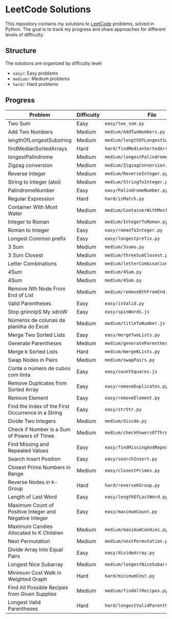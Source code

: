 # LeetCode Solutions

This repository contains my solutions to [LeetCode](https://leetcode.com/) problems, solved in Python. The goal is to track my progress and share approaches for different levels of difficulty.

## Structure

The solutions are organized by difficulty level:

- `easy/`: Easy problems
- `medium/`: Medium problems
- `hard/`: Hard problems

## Progress

| Problem                                                | Difficulty | File                                   |
| ------------------------------------------------------ | ---------- | -------------------------------------- |
| Two Sum                                                | Easy       | `easy/two_sum.py`                      |
| Add Two Numbers                                        | Medium     | `medium/AddTwoNumbers.py`              |
| lengthOfLongestSubstring                               | Medium     | `medium/lengthOfLongestSubstring.py`   |
| findMedianSortedArrays                                 | Hard       | `hard/findMedianSortedArrays.py`       |
| longestPalindrome                                      | Medium     | `medium/longestPalindrome.py`          |
| Zigzag conversion                                      | Medium     | `medium/ZigzagConversion.py`           |
| Reverse Integer                                        | Medium     | `medium/ReverseInteger.py  `           |
| String to Integer (atoi)                               | Medium     | `medium/StringToInteger.py  `          |
| PalindromeNumber                                       | Easy       | `easy/PalindromeNumber.py  `           |
| Regular Expression                                     | Hard       | `hard/isMatch.py  `                    |
| Container With Most Water                              | Medium     | `medium/ContainerWithMostWater.py  `   |
| Integer to Roman                                       | Medium     | `medium/IntegerToRoman.py  `           |
| Roman to Integer                                       | Easy       | `easy/romanToInteger.py  `             |
| Longest Common prefix                                  | Easy       | `easy/longestprefix.py  `              |
| 3 Sum                                                  | Medium     | `medium/3sumu.py  `                    |
| 3 Sum Closest                                          | Medium     | `medium/threeSumClosest.py  `          |
| Letter Combinations                                    | Medium     | `medium/letterCombinations.py  `       |
| 4Sum                                                   | Medium     | `medium/4Sum.py  `                     |
| 4Sum                                                   | Medium     | `medium/4Sum.py  `                     |
| Remove Nth Node From End of List                       | Medium     | `medium/removeNthFromEnd.py  `         |
| Valid Parentheses                                      | Easy       | `easy/isValid.py  `                    |
| Stop gninnipS My sdroW                                 | Easy       | `easy/spinWords.js  `                  |
| Números de colunas da planilha do Excel                | Medium     | `medium/titleToNumber.js`              |
| Merge Two Sorted Lists                                 | Easy       | `easy/mergeTwoLists.py`                |
| Generate Parentheses                                   | Medium     | `medium/generateParenthesis.py`        |
| Merge k Sorted Lists                                   | Hard       | `medium/mergeKLists.py`                |
| Swap Nodes in Pairs                                    | Medium     | `medium/swapPairs.py`                  |
| Conte o número de cubos com tinta                      | Easy       | `easy/countSquares.js`                 |
| Remove Duplicates from Sorted Array                    | Easy       | `easy/removeDuplicates.py`             |
| Remove Element                                         | Easy       | `easy/removeElement.py`                |
| Find the Index of the First Occurrence in a String     | Easy       | `easy/strStr.py`                       |
| Divide Two Integers                                    | Medium     | `medium/divide.py`                     |
| Check if Number is a Sum of Powers of Three            | Medium     | `medium/checkPowersOfThree.py`         |
| Find Missing and Repeated Values                       | Easy       | `easy/findMissingAndRepeatedValues.py` |
| Search Insert Position                                 | Easy       | `easy/searchInsert.py`                 |
| Closest Prime Numbers in Range                         | Medium     | `easy/closestPrimes.py`                |
| Reverse Nodes in k-Group                               | Hard       | `hard/reverseKGroup.py`                |
| Length of Last Word                                    | Easy       | `easy/lengthOfLastWord.py`             |
| Maximum Count of Positive Integer and Negative Integer | Easy       | `easy/maximumCount.py`                 |
| Maximum Candies Allocated to K Children                | Medium     | `medium/maximumCandies.py`             |
| Next Permutation                                       | Medium     | `medium/nextPermutation.py`            |
| Divide Array Into Equal Pairs                          | Easy       | `easy/divideArray.py`                  |
| Longest Nice Subarray                                  | Medium     | `medium/longestNiceSubarray.py`        |
| Minimum Cost Walk in Weighted Graph                    | Hard       | `hard/minimumCost.py`                  |
| Find All Possible Recipes from Given Supplies          | Medium     | `medium/findAllRecipes.py`             |
| Longest Valid Parentheses                              | Hard       | `hard/longestValidParentheses.py`      |
